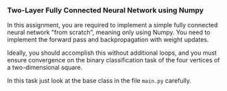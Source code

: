 ### Two-Layer Fully Connected Neural Network using Numpy

In this assignment, you are required to implement a simple 
fully connected neural network "from scratch", 
meaning only using Numpy. 
You need to implement the forward pass and backpropagation with weight updates.

Ideally, you should accomplish this without additional loops, 
and you must ensure convergence on the binary classification task 
of the four vertices of a two-dimensional square.

In this task just look at the base class in the file `main.py` carefully.
